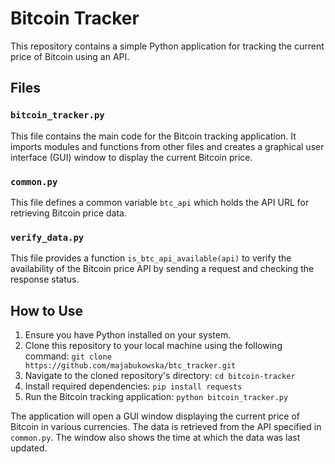 # Bitcoin Tracker

This repository contains a simple Python application for tracking the current price of Bitcoin using an API.

## Files

### `bitcoin_tracker.py`

This file contains the main code for the Bitcoin tracking application. It imports modules and functions from other files and creates a graphical user interface (GUI) window to display the current Bitcoin price.

### `common.py`

This file defines a common variable `btc_api` which holds the API URL for retrieving Bitcoin price data.

### `verify_data.py`

This file provides a function `is_btc_api_available(api)` to verify the availability of the Bitcoin price API by sending a request and checking the response status.

## How to Use

1. Ensure you have Python installed on your system.
2. Clone this repository to your local machine using the following command:
`git clone https://github.com/majabukowska/btc_tracker.git`
3. Navigate to the cloned repository's directory: `cd bitcoin-tracker`
4. Install required dependencies: `pip install requests`
5. Run the Bitcoin tracking application: `python bitcoin_tracker.py`


The application will open a GUI window displaying the current price of Bitcoin in various currencies. The data is retrieved from the API specified in `common.py`. The window also shows the time at which the data was last updated.

